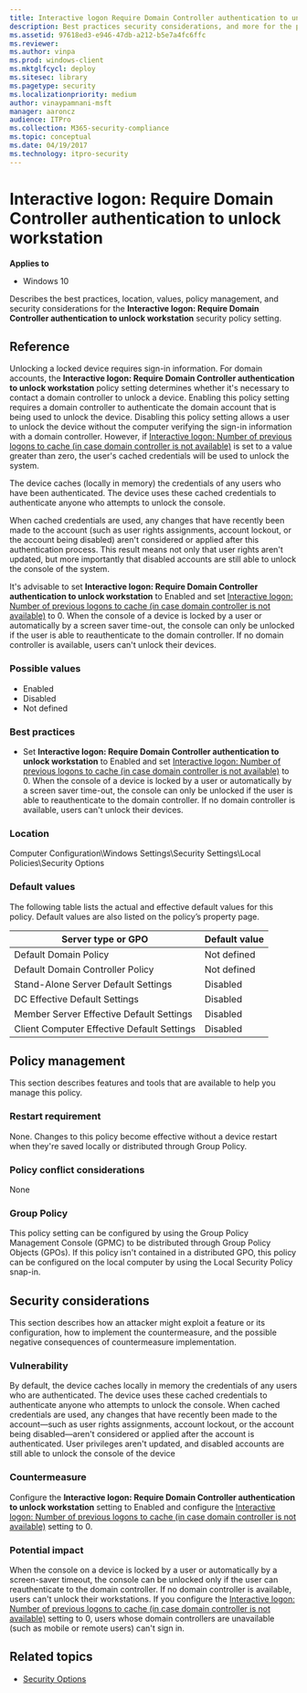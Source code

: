 ```yaml
---
title: Interactive logon Require Domain Controller authentication to unlock workstation (Windows 10)
description: Best practices security considerations, and more for the policy setting, Interactive logon Require Domain Controller authentication to unlock workstation.
ms.assetid: 97618ed3-e946-47db-a212-b5e7a4fc6ffc
ms.reviewer: 
ms.author: vinpa
ms.prod: windows-client
ms.mktglfcycl: deploy
ms.sitesec: library
ms.pagetype: security
ms.localizationpriority: medium
author: vinaypamnani-msft
manager: aaroncz
audience: ITPro
ms.collection: M365-security-compliance
ms.topic: conceptual
ms.date: 04/19/2017
ms.technology: itpro-security
---
```


# Interactive logon: Require Domain Controller authentication to unlock workstation

**Applies to**
-   Windows 10

Describes the best practices, location, values, policy management, and security considerations for the **Interactive logon: Require Domain Controller authentication to unlock workstation** security policy setting.

## Reference

Unlocking a locked device requires sign-in information. For domain accounts, the **Interactive logon: Require Domain Controller authentication to unlock workstation** policy setting determines whether it's necessary to contact a domain controller to unlock a device. Enabling this policy setting requires a domain controller to authenticate the domain account that is being used to unlock the device. Disabling this policy setting allows a user to unlock the device without the computer verifying the sign-in information with a domain controller. However, if [Interactive logon: Number of previous logons to cache (in case domain controller is not available)](interactive-logon-number-of-previous-logons-to-cache-in-case-domain-controller-is-not-available.md) is set to a value greater than zero, the user's cached credentials will be used to unlock the system.

The device caches (locally in memory) the credentials of any users who have been authenticated. The device uses these cached credentials to authenticate anyone who attempts to unlock the console.

When cached credentials are used, any changes that have recently been made to the account (such as user rights assignments, account lockout, or the account being disabled) aren't considered or applied after this authentication process. This result means not only that user rights aren't updated, but more importantly that disabled accounts are still able to unlock the console of the system.

It's advisable to set **Interactive logon: Require Domain Controller authentication to unlock workstation** to Enabled and set [Interactive logon: Number of previous logons to cache (in case domain controller is not available)](interactive-logon-number-of-previous-logons-to-cache-in-case-domain-controller-is-not-available.md) to 0. When the console of a device is locked by a user or automatically by a screen saver time-out, the console can only be unlocked if the user is able to reauthenticate to the domain controller. If no domain controller is available, users can't unlock their devices.

### Possible values

-   Enabled
-   Disabled
-   Not defined

### Best practices

-   Set **Interactive logon: Require Domain Controller authentication to unlock workstation** to Enabled and set [Interactive logon: Number of previous logons to cache (in case domain controller is not available)](interactive-logon-number-of-previous-logons-to-cache-in-case-domain-controller-is-not-available.md) to 0. When the console of a device is locked by a user or automatically by a screen saver time-out, the console can only be unlocked if the user is able to reauthenticate to the domain controller. If no domain controller is available, users can't unlock their devices.

### Location

Computer Configuration\\Windows Settings\\Security Settings\\Local Policies\\Security Options

### Default values

The following table lists the actual and effective default values for this policy. Default values are also listed on the policy’s property page.

| Server type or GPO | Default value |
| - | - |
| Default Domain Policy| Not defined| 
| Default Domain Controller Policy | Not defined| 
| Stand-Alone Server Default Settings | Disabled| 
| DC Effective Default Settings | Disabled| 
| Member Server Effective Default Settings | Disabled| 
| Client Computer Effective Default Settings | Disabled| 
 
## Policy management

This section describes features and tools that are available to help you manage this policy.

### Restart requirement

None. Changes to this policy become effective without a device restart when they're saved locally or distributed through Group Policy.

### Policy conflict considerations

None

### Group Policy

This policy setting can be configured by using the Group Policy Management Console (GPMC) to be distributed through Group Policy Objects (GPOs). If this policy isn't contained in a distributed GPO, this policy can be configured on the local computer by using the Local Security Policy snap-in.

## Security considerations

This section describes how an attacker might exploit a feature or its configuration, how to implement the countermeasure, and the possible negative consequences of countermeasure implementation.

### Vulnerability

By default, the device caches locally in memory the credentials of any users who are authenticated. The device uses these cached credentials to authenticate anyone who attempts to unlock the console. When cached credentials are used, any changes that have recently been made to the account—such as user rights assignments, account lockout, or the account being disabled—aren't considered or applied after the account is authenticated. User privileges aren't updated, and disabled accounts are still able to unlock the console of the device

### Countermeasure

Configure the **Interactive logon: Require Domain Controller authentication to unlock workstation** setting to Enabled and configure the [Interactive logon: Number of previous logons to cache (in case domain controller is not available)](interactive-logon-number-of-previous-logons-to-cache-in-case-domain-controller-is-not-available.md) setting to 0.

### Potential impact

When the console on a device is locked by a user or automatically by a screen-saver timeout, the console can be unlocked only if the user can reauthenticate to the domain controller. If no domain controller is available, users can't unlock their workstations. If you configure the [Interactive logon: Number of previous logons to cache (in case domain controller is not available)](interactive-logon-number-of-previous-logons-to-cache-in-case-domain-controller-is-not-available.md) setting to 0, users whose domain controllers are unavailable (such as mobile or remote users) can't sign in.

## Related topics

- [Security Options](security-options.md)
